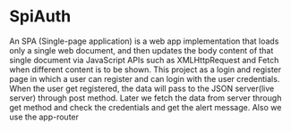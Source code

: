 # SpiAuth
An SPA (Single-page application) is a web app implementation that loads only a single web document, and then updates the body content of that single document via JavaScript APIs such as XMLHttpRequest and Fetch when different content is to be shown. This project as a login and register page in which a user can register and can login with the user credentials. When the user get registered, the data will pass to the JSON server(live server) through post method. Later we fetch the data from server through get method and check the credentials and get the alert message. Also we use the app-router

